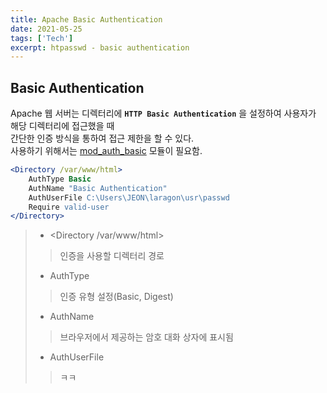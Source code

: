 ```yaml
---
title: Apache Basic Authentication
date: 2021-05-25
tags: ['Tech']
excerpt: htpasswd - basic authentication
---
```


## Basic Authentication

Apache 웹 서버는 디렉터리에 **`HTTP Basic Authentication`** 을 설정하여 사용자가 해당 디렉터리에 접근했을 때   
간단한 인증 방식을 통하여 접근 제한을 할 수 있다.  
사용하기 위해서는 [mod_auth_basic](https://httpd.apache.org/docs/2.4/mod/mod_auth_basic.html) 모듈이 필요함.

```apache
<Directory /var/www/html>
    AuthType Basic
    AuthName "Basic Authentication"
    AuthUserFile C:\Users\JEON\laragon\usr\passwd
    Require valid-user
</Directory>
```

> + &lt;Directory /var/www/html&gt;
>> 인증을 사용할 디렉터리 경로  
> + AuthType  
>> 인증 유형 설정(Basic, Digest) 
> + AuthName  
>> 브라우저에서 제공하는 암호 대화 상자에 표시됨
> + AuthUserFile
>> ㅋㅋ

